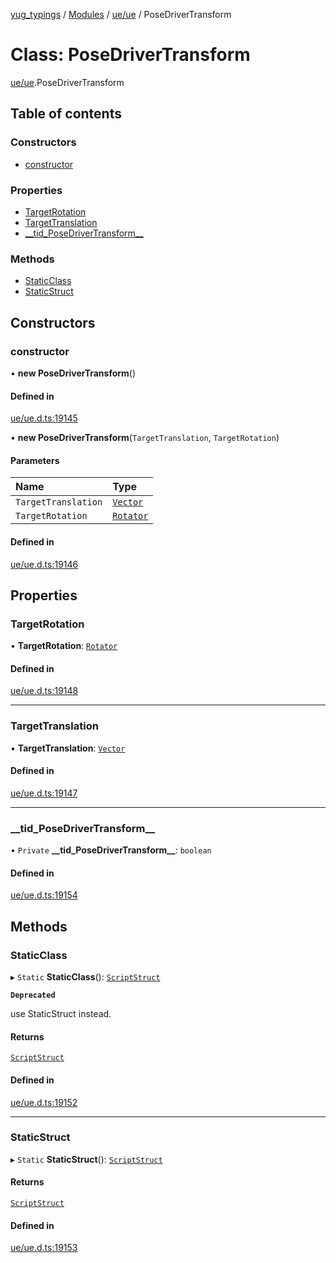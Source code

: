 [yug_typings](../README.md) / [Modules](../modules.md) / [ue/ue](../modules/ue_ue.md) / PoseDriverTransform

# Class: PoseDriverTransform

[ue/ue](../modules/ue_ue.md).PoseDriverTransform

## Table of contents

### Constructors

- [constructor](ue_ue.PoseDriverTransform.md#constructor)

### Properties

- [TargetRotation](ue_ue.PoseDriverTransform.md#targetrotation)
- [TargetTranslation](ue_ue.PoseDriverTransform.md#targettranslation)
- [\_\_tid\_PoseDriverTransform\_\_](ue_ue.PoseDriverTransform.md#__tid_posedrivertransform__)

### Methods

- [StaticClass](ue_ue.PoseDriverTransform.md#staticclass)
- [StaticStruct](ue_ue.PoseDriverTransform.md#staticstruct)

## Constructors

### constructor

• **new PoseDriverTransform**()

#### Defined in

[ue/ue.d.ts:19145](https://github.com/YugMetaverse/yug_typings/blob/b7d9b19/ue/ue.d.ts#L19145)

• **new PoseDriverTransform**(`TargetTranslation`, `TargetRotation`)

#### Parameters

| Name | Type |
| :------ | :------ |
| `TargetTranslation` | [`Vector`](ue_ue_s.Vector.md) |
| `TargetRotation` | [`Rotator`](ue_ue_s.Rotator.md) |

#### Defined in

[ue/ue.d.ts:19146](https://github.com/YugMetaverse/yug_typings/blob/b7d9b19/ue/ue.d.ts#L19146)

## Properties

### TargetRotation

• **TargetRotation**: [`Rotator`](ue_ue_s.Rotator.md)

#### Defined in

[ue/ue.d.ts:19148](https://github.com/YugMetaverse/yug_typings/blob/b7d9b19/ue/ue.d.ts#L19148)

___

### TargetTranslation

• **TargetTranslation**: [`Vector`](ue_ue_s.Vector.md)

#### Defined in

[ue/ue.d.ts:19147](https://github.com/YugMetaverse/yug_typings/blob/b7d9b19/ue/ue.d.ts#L19147)

___

### \_\_tid\_PoseDriverTransform\_\_

• `Private` **\_\_tid\_PoseDriverTransform\_\_**: `boolean`

#### Defined in

[ue/ue.d.ts:19154](https://github.com/YugMetaverse/yug_typings/blob/b7d9b19/ue/ue.d.ts#L19154)

## Methods

### StaticClass

▸ `Static` **StaticClass**(): [`ScriptStruct`](ue_ue.ScriptStruct.md)

**`Deprecated`**

use StaticStruct instead.

#### Returns

[`ScriptStruct`](ue_ue.ScriptStruct.md)

#### Defined in

[ue/ue.d.ts:19152](https://github.com/YugMetaverse/yug_typings/blob/b7d9b19/ue/ue.d.ts#L19152)

___

### StaticStruct

▸ `Static` **StaticStruct**(): [`ScriptStruct`](ue_ue.ScriptStruct.md)

#### Returns

[`ScriptStruct`](ue_ue.ScriptStruct.md)

#### Defined in

[ue/ue.d.ts:19153](https://github.com/YugMetaverse/yug_typings/blob/b7d9b19/ue/ue.d.ts#L19153)
